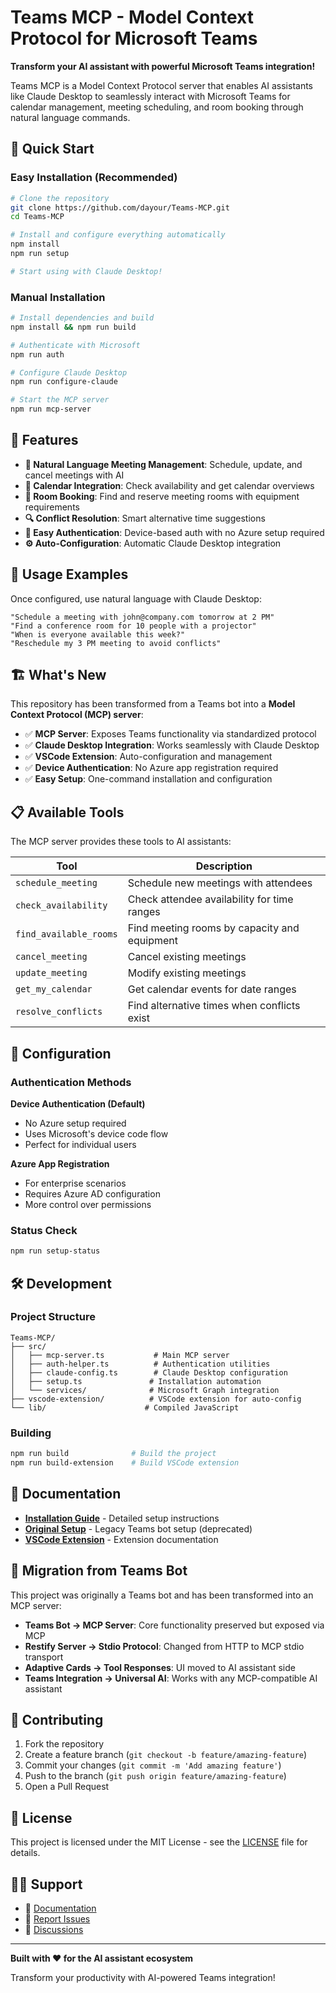 # Teams MCP - Model Context Protocol for Microsoft Teams

**Transform your AI assistant with powerful Microsoft Teams integration!**

Teams MCP is a Model Context Protocol server that enables AI assistants like Claude Desktop to seamlessly interact with Microsoft Teams for calendar management, meeting scheduling, and room booking through natural language commands.

## 🚀 Quick Start

### Easy Installation (Recommended)

```bash
# Clone the repository
git clone https://github.com/dayour/Teams-MCP.git
cd Teams-MCP

# Install and configure everything automatically
npm install
npm run setup

# Start using with Claude Desktop!
```

### Manual Installation

```bash
# Install dependencies and build
npm install && npm run build

# Authenticate with Microsoft
npm run auth

# Configure Claude Desktop
npm run configure-claude

# Start the MCP server
npm run mcp-server
```

## 🎯 Features

- **🤖 Natural Language Meeting Management**: Schedule, update, and cancel meetings with AI
- **📅 Calendar Integration**: Check availability and get calendar overviews
- **🏢 Room Booking**: Find and reserve meeting rooms with equipment requirements
- **🔍 Conflict Resolution**: Smart alternative time suggestions
- **🔐 Easy Authentication**: Device-based auth with no Azure setup required
- **⚙️ Auto-Configuration**: Automatic Claude Desktop integration

## 💬 Usage Examples

Once configured, use natural language with Claude Desktop:

```
"Schedule a meeting with john@company.com tomorrow at 2 PM"
"Find a conference room for 10 people with a projector"
"When is everyone available this week?"
"Reschedule my 3 PM meeting to avoid conflicts"
```

## 🏗️ What's New

This repository has been transformed from a Teams bot into a **Model Context Protocol (MCP) server**:

- ✅ **MCP Server**: Exposes Teams functionality via standardized protocol
- ✅ **Claude Desktop Integration**: Works seamlessly with Claude Desktop
- ✅ **VSCode Extension**: Auto-configuration and management
- ✅ **Device Authentication**: No Azure app registration required
- ✅ **Easy Setup**: One-command installation and configuration

## 📋 Available Tools

The MCP server provides these tools to AI assistants:

| Tool | Description |
|------|-------------|
| `schedule_meeting` | Schedule new meetings with attendees |
| `check_availability` | Check attendee availability for time ranges |
| `find_available_rooms` | Find meeting rooms by capacity and equipment |
| `cancel_meeting` | Cancel existing meetings |
| `update_meeting` | Modify existing meetings |
| `get_my_calendar` | Get calendar events for date ranges |
| `resolve_conflicts` | Find alternative times when conflicts exist |

## 🔧 Configuration

### Authentication Methods

**Device Authentication (Default)**
- No Azure setup required
- Uses Microsoft's device code flow
- Perfect for individual users

**Azure App Registration**
- For enterprise scenarios
- Requires Azure AD configuration
- More control over permissions

### Status Check

```bash
npm run setup-status
```

## 🛠️ Development

### Project Structure

```
Teams-MCP/
├── src/
│   ├── mcp-server.ts           # Main MCP server
│   ├── auth-helper.ts          # Authentication utilities  
│   ├── claude-config.ts        # Claude Desktop configuration
│   ├── setup.ts               # Installation automation
│   └── services/              # Microsoft Graph integration
├── vscode-extension/          # VSCode extension for auto-config
└── lib/                      # Compiled JavaScript
```

### Building

```bash
npm run build              # Build the project
npm run build-extension    # Build VSCode extension
```

## 📖 Documentation

- **[Installation Guide](TEAMS-MCP-README.md)** - Detailed setup instructions
- **[Original Setup](SETUP.md)** - Legacy Teams bot setup (deprecated)
- **[VSCode Extension](vscode-extension/)** - Extension documentation

## 🔄 Migration from Teams Bot

This project was originally a Teams bot and has been transformed into an MCP server:

- **Teams Bot → MCP Server**: Core functionality preserved but exposed via MCP
- **Restify Server → Stdio Protocol**: Changed from HTTP to MCP stdio transport
- **Adaptive Cards → Tool Responses**: UI moved to AI assistant side
- **Teams Integration → Universal AI**: Works with any MCP-compatible AI assistant

## 🤝 Contributing

1. Fork the repository
2. Create a feature branch (`git checkout -b feature/amazing-feature`)
3. Commit your changes (`git commit -m 'Add amazing feature'`)
4. Push to the branch (`git push origin feature/amazing-feature`)
5. Open a Pull Request

## 📝 License

This project is licensed under the MIT License - see the [LICENSE](LICENSE) file for details.

## 🙋‍♂️ Support

- 📖 [Documentation](TEAMS-MCP-README.md)
- 🐛 [Report Issues](https://github.com/dayour/Teams-MCP/issues)
- 💬 [Discussions](https://github.com/dayour/Teams-MCP/discussions)

---

**Built with ❤️ for the AI assistant ecosystem**

Transform your productivity with AI-powered Teams integration!
